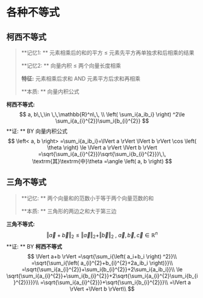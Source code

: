 各种不等式
==========

柯西不等式
----------

> **记忆1: ** 元素相乘后的和的平方 $\le$ 元素先平方再单独求和后相乘的结果
>
> **记忆2: ** 向量内积 $\le$ 两个向量长度相乘
>
> **特征:** 元素相乘后求和 AND 元素平方后求和再相乘
>
> **本质: ** 向量内积公式

**柯西不等式:**
$$
a, b\,\,\in \,\,\mathbb{R}^n\,\,
\\
\left( \sum_i{a_ib_i} \right) ^2\le \sum_i{a_{i}^{2}}\sum_i{b_{i}^{2}}
$$
**证: ** BY 向量内积公式
$$
\left< a, b \right> =\sum_i{a_ib_i}=\lVert a \rVert \lVert b \rVert \cos \left( \theta \right) \le \lVert a \rVert \lVert b \rVert =\sqrt{\sum_i{a_{i}^{2}}}\sqrt{\sum_i{b_{i}^{2}}}\,\, \textrm{其}\textrm{中}\theta =\angle \left( a, b \right)
$$

三角不等式
----------

> **记忆: ** 两个向量和的范数小于等于两个向量范数的和
>
> **本质: ** 三角形的两边之和大于第三边

**三角不等式:**
$$
\Vert \vec{a} + \vec{b} \Vert_2 \le  \Vert \vec a \Vert_2 +\Vert \vec b \Vert_2  \ ,\  \vec a, \vec b, \vec c \in \mathbb{R}^n
$$
**证: ** BY **柯西不等式**
$$
\lVert a+b \rVert 
	=\sqrt{\sum_i{\left( a_i+b_i \right) ^2}}\\
	=\sqrt{\sum_i{\left( a_{i}^{2}+b_{i}^{2}+2a_ib_i \right)}}\\
	=\sqrt{\sum_i{a_{i}^{2}}+\sum_i{b_{i}^{2}}+2\sum_i{a_ib_i}}\\
	\le \sqrt{\sum_i{a_{i}^{2}}+\sum_i{b_{i}^{2}}+2\sqrt{\sum_i{a_{i}^{2}\sum_i{b_{i}^{2}}}}}\\
	=\sqrt{\sum_i{a_{i}^{2}}}+\sqrt{\sum_i{b_{i}^{2}}}\\
	=\lVert a \rVert +\lVert b \rVert\\
$$
